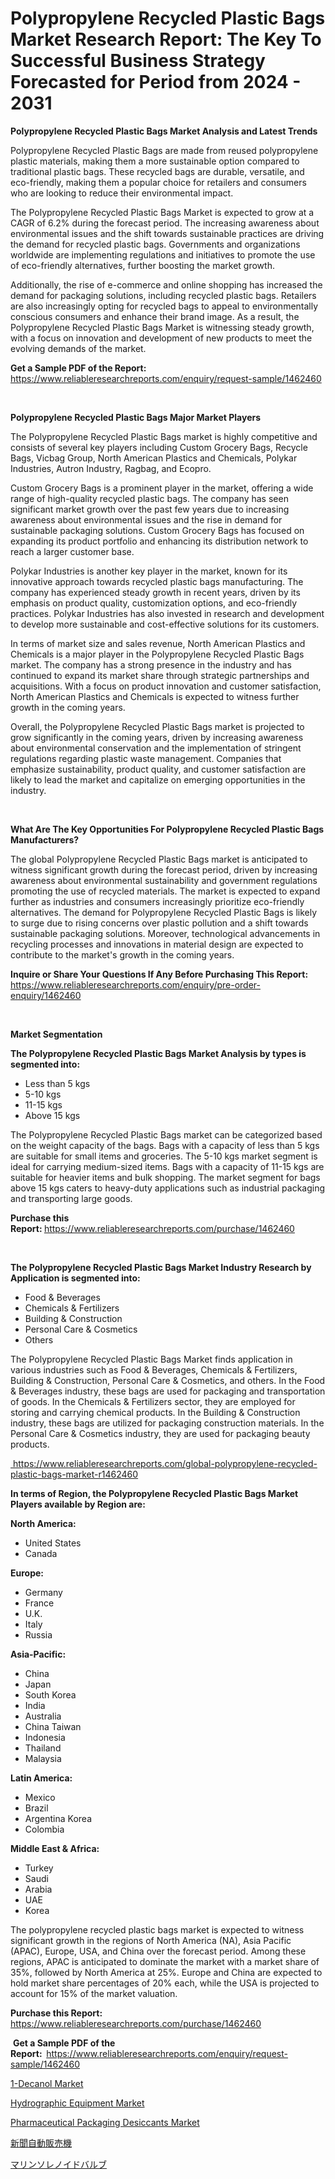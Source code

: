 <p><h1>Polypropylene Recycled Plastic Bags Market Research Report: The Key To Successful Business Strategy Forecasted for Period from 2024 - 2031</h1></p><p><strong>Polypropylene Recycled Plastic Bags Market Analysis and Latest Trends</strong></p>
<p><p>Polypropylene Recycled Plastic Bags are made from reused polypropylene plastic materials, making them a more sustainable option compared to traditional plastic bags. These recycled bags are durable, versatile, and eco-friendly, making them a popular choice for retailers and consumers who are looking to reduce their environmental impact.</p><p>The Polypropylene Recycled Plastic Bags Market is expected to grow at a CAGR of 6.2% during the forecast period. The increasing awareness about environmental issues and the shift towards sustainable practices are driving the demand for recycled plastic bags. Governments and organizations worldwide are implementing regulations and initiatives to promote the use of eco-friendly alternatives, further boosting the market growth.</p><p>Additionally, the rise of e-commerce and online shopping has increased the demand for packaging solutions, including recycled plastic bags. Retailers are also increasingly opting for recycled bags to appeal to environmentally conscious consumers and enhance their brand image. As a result, the Polypropylene Recycled Plastic Bags Market is witnessing steady growth, with a focus on innovation and development of new products to meet the evolving demands of the market.</p></p>
<p><strong>Get a Sample PDF of the Report:&nbsp;</strong> <a href="https://www.reliableresearchreports.com/enquiry/request-sample/1462460">https://www.reliableresearchreports.com/enquiry/request-sample/1462460</a></p>
<p>&nbsp;</p>
<p><strong>Polypropylene Recycled Plastic Bags Major Market Players</strong></p>
<p><p>The Polypropylene Recycled Plastic Bags market is highly competitive and consists of several key players including Custom Grocery Bags, Recycle Bags, Vicbag Group, North American Plastics and Chemicals, Polykar Industries, Autron Industry, Ragbag, and Ecopro. </p><p>Custom Grocery Bags is a prominent player in the market, offering a wide range of high-quality recycled plastic bags. The company has seen significant market growth over the past few years due to increasing awareness about environmental issues and the rise in demand for sustainable packaging solutions. Custom Grocery Bags has focused on expanding its product portfolio and enhancing its distribution network to reach a larger customer base.</p><p>Polykar Industries is another key player in the market, known for its innovative approach towards recycled plastic bags manufacturing. The company has experienced steady growth in recent years, driven by its emphasis on product quality, customization options, and eco-friendly practices. Polykar Industries has also invested in research and development to develop more sustainable and cost-effective solutions for its customers.</p><p>In terms of market size and sales revenue, North American Plastics and Chemicals is a major player in the Polypropylene Recycled Plastic Bags market. The company has a strong presence in the industry and has continued to expand its market share through strategic partnerships and acquisitions. With a focus on product innovation and customer satisfaction, North American Plastics and Chemicals is expected to witness further growth in the coming years.</p><p>Overall, the Polypropylene Recycled Plastic Bags market is projected to grow significantly in the coming years, driven by increasing awareness about environmental conservation and the implementation of stringent regulations regarding plastic waste management. Companies that emphasize sustainability, product quality, and customer satisfaction are likely to lead the market and capitalize on emerging opportunities in the industry.</p></p>
<p>&nbsp;</p>
<p><strong>What Are The Key Opportunities For Polypropylene Recycled Plastic Bags Manufacturers?</strong></p>
<p><p>The global Polypropylene Recycled Plastic Bags market is anticipated to witness significant growth during the forecast period, driven by increasing awareness about environmental sustainability and government regulations promoting the use of recycled materials. The market is expected to expand further as industries and consumers increasingly prioritize eco-friendly alternatives. The demand for Polypropylene Recycled Plastic Bags is likely to surge due to rising concerns over plastic pollution and a shift towards sustainable packaging solutions. Moreover, technological advancements in recycling processes and innovations in material design are expected to contribute to the market's growth in the coming years.</p></p>
<p><strong>Inquire or Share Your Questions If Any Before Purchasing This Report:</strong> <a href="https://www.reliableresearchreports.com/enquiry/pre-order-enquiry/1462460">https://www.reliableresearchreports.com/enquiry/pre-order-enquiry/1462460</a></p>
<p>&nbsp;</p>
<p><strong>Market Segmentation</strong></p>
<p><strong>The Polypropylene Recycled Plastic Bags Market Analysis by types is segmented into:</strong></p>
<p><ul><li>Less than 5 kgs</li><li>5-10 kgs</li><li>11-15 kgs</li><li>Above 15 kgs</li></ul></p>
<p><p>The Polypropylene Recycled Plastic Bags market can be categorized based on the weight capacity of the bags. Bags with a capacity of less than 5 kgs are suitable for small items and groceries. The 5-10 kgs market segment is ideal for carrying medium-sized items. Bags with a capacity of 11-15 kgs are suitable for heavier items and bulk shopping. The market segment for bags above 15 kgs caters to heavy-duty applications such as industrial packaging and transporting large goods.</p></p>
<p><strong>Purchase this Report:&nbsp;</strong><a href="https://www.reliableresearchreports.com/purchase/1462460">https://www.reliableresearchreports.com/purchase/1462460</a></p>
<p>&nbsp;</p>
<p><strong>The Polypropylene Recycled Plastic Bags Market Industry Research by Application is segmented into:</strong></p>
<p><ul><li>Food & Beverages</li><li>Chemicals & Fertilizers</li><li>Building & Construction</li><li>Personal Care & Cosmetics</li><li>Others</li></ul></p>
<p><p>The Polypropylene Recycled Plastic Bags Market finds application in various industries such as Food & Beverages, Chemicals & Fertilizers, Building & Construction, Personal Care & Cosmetics, and others. In the Food & Beverages industry, these bags are used for packaging and transportation of goods. In the Chemicals & Fertilizers sector, they are employed for storing and carrying chemical products. In the Building & Construction industry, these bags are utilized for packaging construction materials. In the Personal Care & Cosmetics industry, they are used for packaging beauty products.</p></p>
<p><a href="https://www.reliableresearchreports.com/global-polypropylene-recycled-plastic-bags-market-r1462460">&nbsp;https://www.reliableresearchreports.com/global-polypropylene-recycled-plastic-bags-market-r1462460</a></p>
<p><strong>In terms of Region, the Polypropylene Recycled Plastic Bags Market Players available by Region are:</strong></p>
<p>
    <p> <strong> North America: </strong>
        <ul>
            <li>United States</li>
            <li>Canada</li>
        </ul>
        </p> 
    <p> <strong> Europe: </strong>
        <ul>
            <li>Germany</li>
            <li>France</li>
            <li>U.K.</li>
            <li>Italy</li>
            <li>Russia</li>
        </ul>
        </p> 
    <p> <strong> Asia-Pacific: </strong>
        <ul>
            <li>China</li>
            <li>Japan</li>
            <li>South Korea</li>
            <li>India</li>
            <li>Australia</li>
            <li>China Taiwan</li>
            <li>Indonesia</li>
            <li>Thailand</li>
            <li>Malaysia</li>
        </ul>
        </p> 
    <p> <strong> Latin America: </strong>
        <ul>
            <li>Mexico</li>
            <li>Brazil</li>
            <li>Argentina Korea</li>
            <li>Colombia</li>
        </ul>
        </p> 
    <p> <strong> Middle East & Africa: </strong>
        <ul>
            <li>Turkey</li>
            <li>Saudi</li>
            <li>Arabia</li>
            <li>UAE</li>
            <li>Korea</li>
        </ul>
    </p>
    </p>
<p><p>The polypropylene recycled plastic bags market is expected to witness significant growth in the regions of North America (NA), Asia Pacific (APAC), Europe, USA, and China over the forecast period. Among these regions, APAC is anticipated to dominate the market with a market share of 35%, followed by North America at 25%. Europe and China are expected to hold market share percentages of 20% each, while the USA is projected to account for 15% of the market valuation.</p></p>
<p><strong>Purchase this Report: </strong><a href="https://www.reliableresearchreports.com/purchase/1462460">https://www.reliableresearchreports.com/purchase/1462460</a></p>
<p>&nbsp;<strong>Get a Sample PDF of the Report:&nbsp;&nbsp;</strong><a href="https://www.reliableresearchreports.com/enquiry/request-sample/1462460">https://www.reliableresearchreports.com/enquiry/request-sample/1462460</a></p>
<p><strong></strong></p>
<p><p><a href="https://issuu.com/reportprime-2/docs/1-decanol-market-size-2030.pptx">1-Decanol Market</a></p><p><a href="https://www.linkedin.com/pulse/hydrographic-equipment-market-analysis-sze-forecasted-period-0pate">Hydrographic Equipment Market</a></p><p><a href="https://github.com/Angelnienowdseej3e45z3p8c/Market-Research-Report-List-2/blob/main/pharmaceutical-packaging-desiccants-market.md">Pharmaceutical Packaging Desiccants Market</a></p><p><a href="https://github.com/EstaSprer20231/Market-Research-Report-List-1/blob/main/624926657887.md">新聞自動販売機</a></p><p><a href="https://github.com/klon646/Market-Research-Report-List-1/blob/main/968318257888.md">マリンソレノイドバルブ</a></p></p>